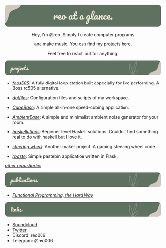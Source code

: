 ![](https://github.com/reo6/reo6/blob/master/title.png)

<div align="center">
  Hey, I'm @reo. Simply I create computer programs
  
  and make music. You can find my projects here.
  
  Feel free to reach out for anything.
</div>

![](https://github.com/reo6/reo6/blob/master/projects.png)

- [_foss505_](https://github.com/reo6/foss505):  A fully digital loop station built especially for live performing. A Boss rc505 alternative.

- [_dotfiles_](https://github.com/reo6/dotfiles):  Configuration files and scripts of my workspace.

- [_CubeBase_](https://github.com/reo6/CubeBase):  A simple all-in-one speed-cubing application.

- [_AmbientEase_](https://github.com/reo6/AmbientEase):  A simple and minimalist ambient noise generator for your room.

- [_haskellutions_](https://github.com/reo6/haskellutions): Beginner level Haskell solutions. Couldn't find something real to do with haskell but I love it.

- [_steering wheel_](https://github.com/reo6/steering-wheel): Another maker project. A gaming steering wheel code.

- [_rpaste_](https://github.com/reo6/rpaste): Simple pastebin application written in Flask.

[_other repositories_](https://github.com/reo6?tab=repositories)

![](https://github.com/reo6/reo6/blob/master/pubs.png)

- [_Functional Programming, the Hard Way_](https://github.com/reo6/functional-programming-the-hard-way)


![](https://github.com/reo6/reo6/blob/master/links.png)

- [Soundcloud](https://soundcloud.com/reo-522799201)
- [Twitter](https://twitter.com/Emreasaurus)
- Discord: reo006
- Telegram: @reo006

